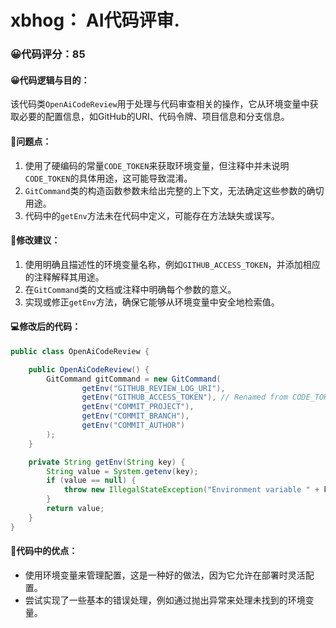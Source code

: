 # xbhog： AI代码评审.

### 😀代码评分：85

#### 😀代码逻辑与目的：
该代码类`OpenAiCodeReview`用于处理与代码审查相关的操作，它从环境变量中获取必要的配置信息，如GitHub的URI、代码令牌、项目信息和分支信息。

#### 🤔问题点：
1. 使用了硬编码的常量`CODE_TOKEN`来获取环境变量，但注释中并未说明`CODE_TOKEN`的具体用途，这可能导致混淆。
2. `GitCommand`类的构造函数参数未给出完整的上下文，无法确定这些参数的确切用途。
3. 代码中的`getEnv`方法未在代码中定义，可能存在方法缺失或误写。

#### 🎯修改建议：
1. 使用明确且描述性的环境变量名称，例如`GITHUB_ACCESS_TOKEN`，并添加相应的注释解释其用途。
2. 在`GitCommand`类的文档或注释中明确每个参数的意义。
3. 实现或修正`getEnv`方法，确保它能够从环境变量中安全地检索值。

#### 💻修改后的代码：
```java
public class OpenAiCodeReview {

    public OpenAiCodeReview() {
        GitCommand gitCommand = new GitCommand(
                getEnv("GITHUB_REVIEW_LOG_URI"),
                getEnv("GITHUB_ACCESS_TOKEN"), // Renamed from CODE_TOKEN
                getEnv("COMMIT_PROJECT"),
                getEnv("COMMIT_BRANCH"),
                getEnv("COMMIT_AUTHOR")
        );
    }

    private String getEnv(String key) {
        String value = System.getenv(key);
        if (value == null) {
            throw new IllegalStateException("Environment variable " + key + " not found");
        }
        return value;
    }
}
```

#### 🌟代码中的优点：
- 使用环境变量来管理配置，这是一种好的做法，因为它允许在部署时灵活配置。
- 尝试实现了一些基本的错误处理，例如通过抛出异常来处理未找到的环境变量。